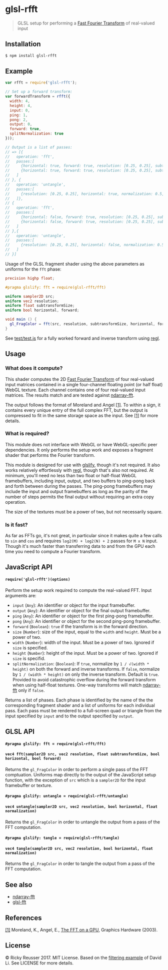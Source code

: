 # glsl-rfft

> GLSL setup for performing a [Fast Fourier Transform][fft] of real-valued input

## Installation

```sh
$ npm install glsl-rfft
```

## Example

```javascript
var rfft = require('glsl-rfft');

// Set up a forward transform:
var forwardTransform = rfft({
  width: 4,
  height: 4,
  input: 0,
  ping: 1,
  pong: 2,
  output: 0,
  forward: true,
  splitNormalization: true
}));

// Output is a list of passes:
// => [{
//   operation: 'fft',
//   passes:[
//     {horizontal: true, forward: true, resolution: [0.25, 0.25], subtransformSize: 2, input: 0, output: 2},
//     {horizontal: true, forward: true, resolution: [0.25, 0.25], subtransformSize: 4, input: 2, output: 1}
//   ]
// }, {
//   operation: 'untangle',
//   passes:[
//     {resolution: [0.25, 0.25], horizontal: true, normalization: 0.5, input: 1, output: 2}
//   ]},
// {
//   operation: 'fft',
//   passes:[
//     {horizontal: false, forward: true, resolution: [0.25, 0.25], subtransformSize: 2, input: 2, output: 1},
//     {horizontal: false, forward: true, resolution: [0.25, 0.25], subtransformSize: 4, input: 1, output: 2}
//   ]
// },{
//   operation: 'untangle',
//   passes:[
//     {resolution: [0.25, 0.25], horizontal: false, normalization: 0.5, input: 2, output: 0}
//   ]
// }]
```

Usage of the GLSL fragment shader using the above parameters as uniforms for the `fft` phase:

```glsl
precision highp float;

#pragma glslify: fft = require(glsl-rfft/fft)

uniform sampler2D src;
uniform vec2 resolution;
uniform float subtransformSize;
uniform bool horizontal, forward;

void main () {
  gl_FragColor = fft(src, resolution, subtransformSize, horizontal, forward);
}
```

See [test/test.js](test/test.js) for a fully worked forward and inverse transform using [regl][regl].

## Usage 

### What does it compute?

This shader computes the 2D [Fast Fourier Transform][fft] of four real-valued input matrices contained in a single four-channel floating point (or half float) WebGL texture. Each channel contains one of four real-valued input matrices. The results match and are tested against [ndarray-fft][ndarray-fft].

The output follows the format of Moreland and Angel <a href="#user-content-fftonagpu">[1]</a>. To within a sign, it contains every unique entry of the full complex FFT, but the output is compressed to fit in the same storage space as the input. See <a href="#user-content-fftonagpu">[1]</a> for more details.

### What is required?

This module does not interface with WebGL or have WebGL-specific peer dependencies. It only performs the setup work and exposes a fragment shader that performs the Fourier transform.

This module is designed for use with [glslify][glslify], though it's not required. It also works relatively effortlessly with [regl][regl], though that's also not required. At minimum, you'll need no less than two float or half-float WebGL framebuffers, including input, output, and two buffers to ping-pong back and forth between during the passes. The ping-pong framebuffers may include the input and output framebuffers as long as the parity of the number of steps permits the final output without requiring an extra copy operation.

The size of the textures must be a power of two, but not necessarily square.

### Is it fast?

As far as FFTs go, it's not great, in particular since it makes quite a few calls to `sin` and `cos` and requires `log2(M) + log2(N) + 2` passes for `M x N` input. Though it's much faster than transferring data to and from the GPU each time you need to compute a Fourier transform.

## JavaScript API

#### `require('glsl-rfft')(options)`

Perform the setup work required to compute the real-valued FFT. Input arguments are:

- `input` (`Any`): An identifier or object for the input framebuffer.
- `output` (`Any`): An identifier or object for the final output framebuffer.
- `ping` (`Any`): An identifier or object for the first ping-pong framebuffer.
- `pong` (`Any`): An identifier or object for the second ping-pong framebuffer.
- `forward` (`Boolean`): `true` if the transform is in the forward direction.
- `size` (`Number`): size of the input, equal to the `width` and `height`. Must be a power of two.
- `width` (`Number`): width of the input. Must be a power of two. Ignored if `size` is specified.
- `height` (`Number`): height of the input. Must be a power of two. Ignored if `size` is specifid.
- `splitNormalization`: (`Boolean`): If `true`, normalize by `1 / √(width * height)` on both the forward and inverse transforms. If `false`, normalize by `1 / (width * height)` on only the inverse transform. Default is `true`. Provided to avoid catastrophic overflow during the forward transform when using half-float textures. One-way transforms will match [ndarray-fft][ndarray-fft] only if `false`.

Returns a list of phases. Each phase is identified by the name of the the corresponding fragment shader and a list of uniforms for each individual pass. Each pass must be rendered to a full-screen quad or triangle from the input specified by `input` and to the output specified by `output`.

## GLSL API

#### `#pragma glslify: fft = require(glsl-rfft/fft)`
#### `vec4 fft(sampler2D src, vec2 resolution, float subtransformSize, bool horizontal, bool forward)`

Returns the `gl_FragColor` in order to perform a single pass of the FFT comptuation. Uniforms map directly to the output of the JavaScript setup function, with the exception of `src` which is a `sampler2D` for the input framebuffer or texture.

#### `#pragma glslify: untangle = require(glsl-rfft/untangle)`
#### `vec4 untangle(sampler2D src, vec2 resolution, bool horizontal, float normalization)`

Returns the `gl_FragColor` in order to untangle the output from a pass of the FFT computation.

#### `#pragma glslify: tangle = require(glsl-rfft/tangle)`
#### `vec4 tangle(sampler2D src, vec2 resolution, bool horizontal, float normalization)`

Returns the `gl_FragColor` in order to tangle the output from a pass of the FFT computation.

## See also

- [ndarray-fft][ndarray-fft]
- [glsl-fft][glsl-fft]

## References

<a href="#user-content-fftonagpu" id="fftonagpu">[1]</a> Moreland, K., Angel, E., [The FFT on a GPU][fftonagpu], Graphics Hardware (2003).

## License

&copy; Ricky Reusser 2017. MIT License. Based on the [filtering example][dli] of David Li. See LICENSE for more details.

[glslify]: https://github.com/glslify/glslify
[fft]: https://en.wikipedia.org/wiki/Fast_Fourier_transform
[dli]: https://github.com/dli/filtering
[regl]: https://github.com/regl-project/regl
[ndarray-fft]: https://github.com/scijs/ndarray-fft
[glsl-fft]: https://github.com/rreusser/glsl-fft
[gaussian]: https://en.wikipedia.org/wiki/Gaussian_blur
[fftonagpu]: http://www.kennethmoreland.com/fftgpu/fftgpu.pdf
